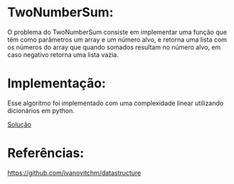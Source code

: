 # TwoNumberSum:
  O problema do TwoNumberSum consiste em implementar uma função que têm como parâmetros um array e um número alvo, e retorna uma lista com os números do array que quando somados resultam no número alvo, em caso negativo retorna uma lista vazia.
# Implementação:
  Esse algoritmo foi implementado com uma complexidade linear utilizando dicionários em python.
  
  [Solução](https://github.com/ClaudianoLeonardo/DCA0209-DataStructure_II/blob/main/solutions/TwoNumberSum/solution_twonumbersum.ipynb)
  
 # Referências:
 https://github.com/ivanovitchm/datastructure
